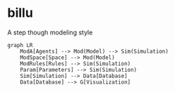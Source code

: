 # billu
A step though modeling style

```mermaid
graph LR
    ModA[Agents] --> Mod(Model) --> Sim(Simulation)
    ModSpace[Space] --> Mod(Model)
    ModRules[Rules] --> Sim(Simulation)
    Param[Parameters] --> Sim(Simulation)
    Sim[Simulation] --> Data[Database]
    Data[Database] --> G[Visualization]